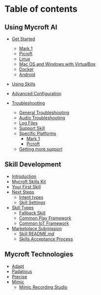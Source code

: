 # Table of contents

## Using Mycroft AI
* [Get Started](get-started/README.md)
  * [Mark 1](get-started/mark-1.md)
  * [Picroft](get-started/picroft.md)
  * [Linux](get-started/linux.md)
  * [Mac OS and Windows with VirtualBox](get-started/mycroft-for-macos-and-windows-with-virtualbox.md)
  * [Docker](get-started/docker.md)
  * [Android](get-started/android.md)

* [Using Skills](_pages/skills.md)
* [Advanced Configuration](configuration/mycroft-conf.md)
* [Troubleshooting](configuration/troubleshooting/README.md)
  * [General Troubleshooting](configuration/troubleshooting/general-troubleshooting.md)
  * [Audio Troubleshooting](configuration/troubleshooting/audio-troubleshooting.md)
  * [Log Files](configuration/troubleshooting/log-files.md)
  * [Support Skill](configuration/troubleshooting/support-skill.md)
  * [Specific Platforms](configuration/troubleshooting/specific-platforms/README.md)
    * [Mark 1](configuration/troubleshooting/specific-platforms/mark-1.md)
    * [Picroft](configuration/troubleshooting/specific-platforms/picroft.md)
  * [Getting more support]()

## Skill Development
* [Introduction](skill-dev/introduction.md)
* [Mycroft Skills Kit](skill-dev/msk.md)
* [Your First Skill](skill-dev/your-first-skill.md)
* [Next Steps]()
  * [Intent types](skill-dev/intent-types.md)
  * [Skill Settings](skill-dev/skill-settings.md)
* [Skill Types]()
  - [Fallback Skill]()
  - [Common Play Framework]()
  - [Common IoT Framework]()
* [Marketplace Submission](skill-dev/marketplace.md)
  * [Skill README.md](skill-dev/skill-readme-md.md)
  * [Skills Acceptance Process](skill-dev/marketplace-submission/skills-acceptance-process.md)

## Mycroft Technologies
* [Adapt](technologies/adapt.md)
* [Padatious]()
* [Precise]()
* [Mimic]()
  - [Mimic Recording Studio]()
